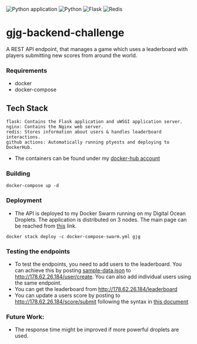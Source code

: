 ![Python application](https://github.com/dgokcin/gjg-backend-challenge/workflows/Python%20application/badge.svg)
![Python](https://img.shields.io/badge/Python-v^3.7.1-blue.svg?logo=python&longCache=true&logoColor=white&colorB=5e81ac&style=flat-square&colorA=4c566a)
![Flask](https://img.shields.io/badge/Flask-v^1.0.2-blue.svg?longCache=true&logo=flask&style=flat-square&logoColor=white&colorB=5e81ac&colorA=4c566a)
![Redis](https://img.shields.io/badge/Redis-v3.0.1-red.svg?longCache=true&style=flat-square&logo=redis&logoColor=white&colorA=4c566a&colorB=bf616a)


# gjg-backend-challenge
A REST API endpoint, that manages a game which uses a leaderboard with players submitting new scores from around the world.

### Requirements
- docker
- docker-compose

## Tech Stack
```
flask: Contains the Flask application and uWSGI application server.
nginx: Contains the Nginx web server.
redis: Stores information about users & handles leaderboard interactions.
github actions: Automatically running ptyests and deploying to DockerHub.
```
- The containers can be found under my [docker-hub account](https://hub.docker.com/u/denizgokcin)

### Building
`docker-compose up -d`

### Deployment
- The API is deployed to my Docker Swarm running on my Digital Ocean Droplets. The application is distributed on 3 nodes. The main page can be reached from [this](http://178.62.26.184) link.

`docker stack deploy -c docker-compose-swarm.yml gjg`

### Testing the endpoints
- To test the endpoints, you need to add users to the leaderboard. You can achieve this by posting [sample-data.json](https://github.com/dgokcin/gjg-backend-challenge/blob/master/sample-data.json) to http://178.62.26.184/user/create. You can also add individual users using the same endpoint.
- You can get the leaderboard from http://178.62.26.184/leaderboard
- You can update a users score by posting to http://178.62.26.184/score/submit following the syntax in [this document](https://github.com/dgokcin/gjg-backend-challenge/blob/master/doc/gjg-backend-coding-challenge.pdf)


### Future Work:
- The response time might be improved if more powerful droplets are used. 
